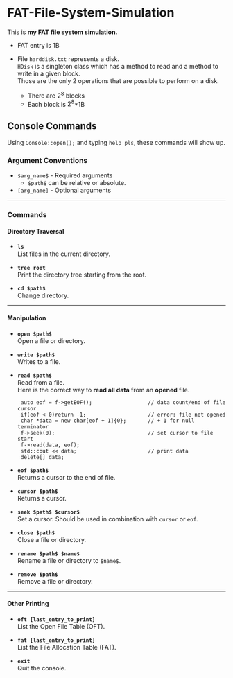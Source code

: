 # FAT-File-System-Simulation

This is <b>my FAT file system simulation.</b> <br>

* FAT entry is 1B

* File `harddisk.txt` represents a disk. <br>
  `HDisk` is a singleton class which has a method to read and a method to write in a given block. <br>
  Those are the only 2 operations that are possible to perform on a disk.
    * There are $2^8$ blocks
    * Each block is $2^8$*1B

## Console Commands

Using `Console::open();` and typing `help pls`, these commands will show up.

### Argument Conventions

- `$arg_name$` - Required arguments
    - `$path$` can be relative or absolute.
- `[arg_name]` - Optional arguments

---

### Commands

#### Directory Traversal

- **`ls`**  
  List files in the current directory.

- **`tree root`**  
  Print the directory tree starting from the root.

- **`cd $path$`**  
  Change directory.

---

#### Manipulation

- **`open $path$`**  
  Open a file or directory.

- **`write $path$`**  
  Writes to a file.

- **`read $path$`**  
  Read from a file.\
  Here is the correct way to **read all data** from an **opened** file.
  ```
   auto eof = f->getEOF();                  // data count/end of file cursor
   if(eof < 0)return -1;                    // error: file not opened
   char *data = new char[eof + 1]{0};       // + 1 for null terminator
   f->seek(0);                              // set cursor to file start
   f->read(data, eof); 
   std::cout << data;                       // print data
   delete[] data; 
  ```

- **`eof $path$`**  
  Returns a cursor to the end of file.

- **`cursor $path$`**  
  Returns a cursor.

- **`seek $path$ $cursor$`**  
  Set a cursor. Should be used in combination with `cursor` or `eof`.

- **`close $path$`**  
  Close a file or directory.

- **`rename $path$ $name$`**  
  Rename a file or directory to `$name$`.

- **`remove $path$`**  
  Remove a file or directory.

---

#### Other Printing

- **`oft [last_entry_to_print]`**  
  List the Open File Table (OFT).

- **`fat [last_entry_to_print]`**  
  List the File Allocation Table (FAT).

- **`exit`**  
  Quit the console.